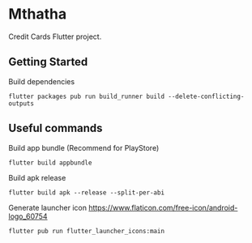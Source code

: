 # Mthatha

Credit Cards Flutter project.

## Getting Started
Build dependencies
```
flutter packages pub run build_runner build --delete-conflicting-outputs
```
## Useful commands
Build app bundle (Recommend for PlayStore)
```
flutter build appbundle
```

Build apk release
```
flutter build apk --release --split-per-abi
```

Generate launcher icon
https://www.flaticon.com/free-icon/android-logo_60754
```
flutter pub run flutter_launcher_icons:main
```